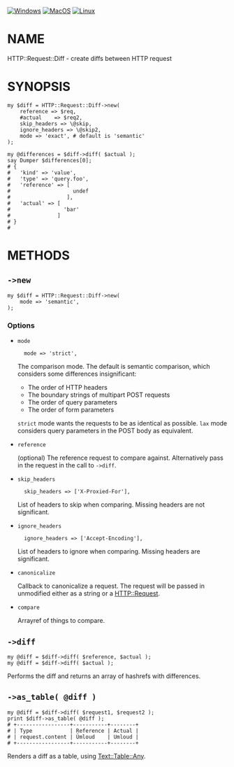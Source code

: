
[![Windows](https://github.com/Corion/HTTP-Request-Diff/workflows/windows/badge.svg)](https://github.com/Corion/HTTP-Request-Diff/actions?query=workflow%3Awindows)
[![MacOS](https://github.com/Corion/HTTP-Request-Diff/workflows/macos/badge.svg)](https://github.com/Corion/HTTP-Request-Diff/actions?query=workflow%3Amacos)
[![Linux](https://github.com/Corion/HTTP-Request-Diff/workflows/linux/badge.svg)](https://github.com/Corion/HTTP-Request-Diff/actions?query=workflow%3Alinux)

# NAME

HTTP::Request::Diff - create diffs between HTTP request

# SYNOPSIS

    my $diff = HTTP::Request::Diff->new(
        reference => $req,
        #actual    => $req2,
        skip_headers => \@skip,
        ignore_headers => \@skip2,
        mode => 'exact', # default is 'semantic'
    );

    my @differences = $diff->diff( $actual );
    say Dumper $differences[0];
    # {
    #   'kind' => 'value',
    #   'type' => 'query.foo',
    #   'reference' => [
    #                    undef
    #                  ],
    #   'actual' => [
    #                 'bar'
    #               ]
    # }
    #

# METHODS

## `->new`

    my $diff = HTTP::Request::Diff->new(
        mode => 'semantic',
    );

### Options

- `mode`

        mode => 'strict',

    The comparison mode. The default is semantic comparison, which considers some
    differences insignificant:

    - The order of HTTP headers
    - The boundary strings of multipart POST requests
    - The order of query parameters
    - The order of form parameters

    `strict` mode wants the requests to be as identical as possible.
    `lax` mode considers query parameters in the POST body as equivalent.

- `reference`

    (optional) The reference request to compare against. Alternatively pass in
    the request in the call to `->diff`.

- `skip_headers`

        skip_headers => ['X-Proxied-For'],

    List of headers to skip when comparing. Missing headers are not significant.

- `ignore_headers`

        ignore_headers => ['Accept-Encoding'],

    List of headers to ignore when comparing. Missing headers are significant.

- `canonicalize`

    Callback to canonicalize a request. The request will be passed in unmodified
    either as a string or a [HTTP::Request](https://metacpan.org/pod/HTTP%3A%3ARequest).

- `compare`

    Arrayref of things to compare.

## `->diff`

    my @diff = $diff->diff( $reference, $actual );
    my @diff = $diff->diff( $actual );

Performs the diff and returns an array of hashrefs with differences.

## `->as_table( @diff )`

    my @diff = $diff->diff( $request1, $request2 );
    print $diff->as_table( @diff );
    # +-----------------+-----------+--------+
    # | Type            | Reference | Actual |
    # | request.content | Ümloud    | Umloud |
    # +-----------------+-----------+--------+

Renders a diff as a table, using [Text::Table::Any](https://metacpan.org/pod/Text%3A%3ATable%3A%3AAny).
